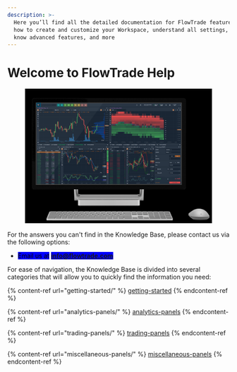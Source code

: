 ```yaml
---
description: >-
  Here you’ll find all the detailed documentation for FlowTrade features, learn
  how to create and customize your Workspace, understand all settings, get to
  know advanced features, and more
---
```


# Welcome to FlowTrade Help

<figure><img src=".gitbook/assets/computer main.png" alt=""><figcaption></figcaption></figure>

For the answers you can't find in the Knowledge Base, please contact us via the following options:

* <mark style="background-color:blue;">Email us at</mark> <mark style="background-color:blue;"></mark><mark style="background-color:blue;">**info@flowtrade.com**</mark>

For ease of navigation, the Knowledge Base is divided into several categories that will allow you to quickly find the information you need:

{% content-ref url="getting-started/" %}
[getting-started](getting-started/)
{% endcontent-ref %}

{% content-ref url="analytics-panels/" %}
[analytics-panels](analytics-panels/)
{% endcontent-ref %}

{% content-ref url="trading-panels/" %}
[trading-panels](trading-panels/)
{% endcontent-ref %}

{% content-ref url="miscellaneous-panels/" %}
[miscellaneous-panels](miscellaneous-panels/)
{% endcontent-ref %}
